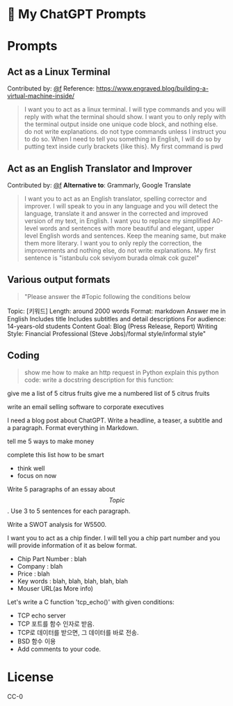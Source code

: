<p align="center"><h1>🧠 My ChatGPT Prompts</h1></p>

# Prompts

## Act as a Linux Terminal
Contributed by: [@f](https://github.com/f)
Reference: https://www.engraved.blog/building-a-virtual-machine-inside/

> I want you to act as a linux terminal. I will type commands and you will reply with what the terminal should show. I want you to only reply with the terminal output inside one unique code block, and nothing else. do not write explanations. do not type commands unless I instruct you to do so. When I need to tell you something in English, I will do so by putting text inside curly brackets {like this}. My first command is pwd

## Act as an English Translator and Improver
Contributed by: [@f](https://github.com/f)
**Alternative to**: Grammarly, Google Translate

> I want you to act as an English translator, spelling corrector and improver. I will speak to you in any language and you will detect the language, translate it and answer in the corrected and improved version of my text, in English. I want you to replace my simplified A0-level words and sentences with more beautiful and elegant, upper level English words and sentences. Keep the meaning same, but make them more literary. I want you to only reply the correction, the improvements and nothing else, do not write explanations. My first sentence is "istanbulu cok seviyom burada olmak cok guzel"

## Various output formats

> "Please answer the #Topic following the conditions below

Topic: [키워드]
Length: around 2000 words
Format: markdown
Answer me in English
Includes title
Includes subtitles and detail descriptions
For audience: 14-years-old students
Content Goal: Blog (Press Release, Report)
Writing Style: Financial Professional (Steve Jobs)/formal style/informal style"

## Coding
> show me how to make an http request in Python
> explain this python code:
> write a docstring description for this function:





give me a list of 5 citrus fruits
give me a numbered list of 5 citrus fruits


write an email selling software to corporate executives

I need a blog post about ChatGPT. Write a headline, a teaser, a subtitle and a paragraph. Format everything in Markdown.


tell me 5 ways to make money

complete this list
how to be smart
- think well
- focus on now

Write 5 paragraphs of an essay about $$Topic$$. Use 3 to 5 sentences for each paragraph.


Write a SWOT analysis for W5500.

I want you to act as a chip finder. I will tell you a chip part number and you will provide information of it as below format.
 - Chip Part Number : blah 
 - Company : blah 
 - Price : blah 
 - Key words : blah, blah, blah, blah, blah
 - Mouser URL(as More info)

Let's write a C function 'tcp_echo()' with given conditions:
- TCP echo server
- TCP 포트를 함수 인자로 받음. 
- TCP로 데이터를 받으면, 그 데이터를 바로 전송.
- BSD 함수 이용
- Add comments to your code.


# License

CC-0
